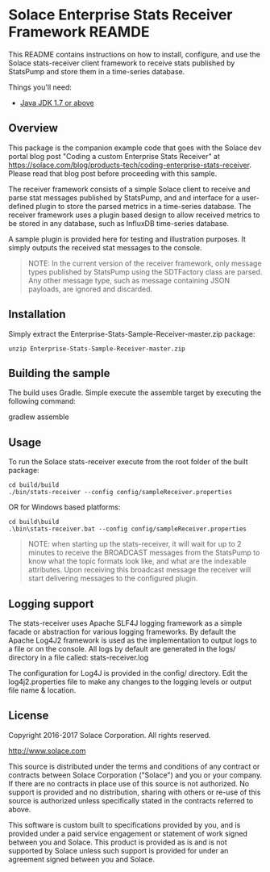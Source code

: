 Solace Enterprise Stats Receiver Framework REAMDE
====================

This README contains instructions on how to install, configure, and use the
Solace stats-receiver client framework to receive stats published by 
StatsPump and store them in a time-series database. 

Things you'll need:

* [Java JDK 1.7 or above](http://www.oracle.com/technetwork/java/javase/overview/index.html)

## Overview

This package is the companion example code that goes with the Solace dev portal 
blog post "Coding a custom Enterprise Stats Receiver" at
https://solace.com/blog/products-tech/coding-enterprise-stats-receiver. Please read 
that blog post before proceeding with this sample.

The receiver framework consists of a simple Solace client to receive and 
parse stat messages published by StatsPump, and and interface for a 
user-defined plugin to store the parsed metrics in a time-series database. 
The receiver framework uses a plugin based design to allow received metrics 
to be stored in any database, such as InfluxDB time-series database.

A sample plugin is provided here for testing and illustration purposes. It
simply outputs the received stat messages to the console.

> NOTE: In the current version of the receiver framework, only message types 
published by StatsPump using the SDTFactory class are parsed. Any other message
type, such as message containing JSON payloads, are ignored and discarded.

## Installation

Simply extract the Enterprise-Stats-Sample-Receiver-master.zip package:

    unzip Enterprise-Stats-Sample-Receiver-master.zip

## Building the sample

The build uses Gradle. Simple execute the assemble target by executing the 
following command:

   gradlew assemble

## Usage

To run the Solace stats-receiver execute from the root folder of the built package:

    cd build/build
    ./bin/stats-receiver --config config/sampleReceiver.properties

OR for Windows based platforms:

    cd build\build
    .\bin\stats-receiver.bat --config config/sampleReceiver.properties
    
> NOTE: when starting up the stats-receiver, it will wait for up to 2 minutes 
to receive the BROADCAST messages from the StatsPump to know what the topic 
formats look like, and what are the indexable attributes. Upon receiving this
broadcast message the receiver will start delivering messages to the configured
plugin.

## Logging support

The stats-receiver uses Apache SLF4J logging framework as a simple facade or
abstraction for various logging frameworks. By default the Apache Log4J2 
framework is used as the implementation to output logs to a file or on the
console. All logs by default are generated in the logs/ directory in a file
called: stats-receiver.log

The configuration for Log4J is provided in the config/ directory. Edit the
log4j2.properties file to make any changes to the logging levels or output
file name & location.

## License

Copyright 2016-2017 Solace Corporation. All rights reserved.

http://www.solace.com

This source is distributed under the terms and conditions of any contract or
contracts between Solace Corporation ("Solace") and you or your company. If
there are no contracts in place use of this source is not authorized. No
support is provided and no distribution, sharing with others or re-use of 
this source is authorized unless specifically stated in the contracts 
referred to above.

This software is custom built to specifications provided by you, and is 
provided under a paid service engagement or statement of work signed between
you and Solace. This product is provided as is and is not supported by 
Solace unless such support is provided for under an agreement signed between
you and Solace.

